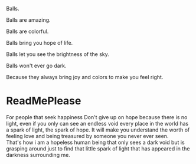 
Balls.

Balls are amazing.

Balls are colorful.

Balls bring you hope of life.

Balls let you see the brightness of the sky.

Balls won't ever go dark.

Because they always bring joy and colors to make you feel right.

# ReadMePlease
For people that seek happiness
Don't give up on hope because there is no light, even if you only can see an endless void every place in the world has a spark of light, the spark of hope.
It will make you understand the worth of feeling love and being treasured by someone you never ever seen.\
That's how i am a hopeless human being that only sees a dark void but is grasping around just to find that little spark of light that has appeared in the darkness surrounding me.

